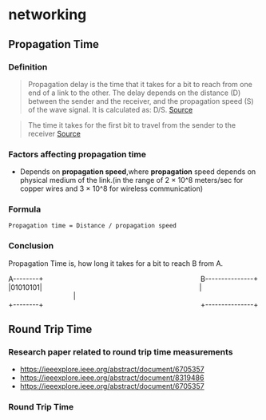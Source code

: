 # networking

## Propagation Time

### Definition
> Propagation delay is the time that it takes for a bit to reach from one end of a link to the other. The delay depends on the distance (D) between the sender and the receiver, and the propagation speed (S) of the wave signal. It is calculated as: D/S.
[Source](https://ravindra-utkarsh.medium.com/propagation-delay-in-networking-3ec28f122752)

> The time it takes for the first bit to travel from the sender to the receiver
[Source](https://en.wikipedia.org/wiki/Transmission_time)

### Factors affecting propagation time
- Depends on **propagation speed**,where **propagation** speed depends on physical medium of the link.(in the range of 2 × 10^8 meters/sec for copper wires and 3 × 10^8 for wireless communication)

### Formula

```
Propagation time = Distance / propagation speed
```

### Conclusion

Propagation Time is, how long it takes for a bit to reach B from A.

A--------+&nbsp;&nbsp;&nbsp;&nbsp;&nbsp;&nbsp;&nbsp;&nbsp;&nbsp;&nbsp;&nbsp;&nbsp;&nbsp;&nbsp;&nbsp;&nbsp;&nbsp;&nbsp;&nbsp;&nbsp;&nbsp;&nbsp;&nbsp;&nbsp;&nbsp;&nbsp;&nbsp;&nbsp;&nbsp;&nbsp;&nbsp;&nbsp;&nbsp;&nbsp;&nbsp;&nbsp;&nbsp;&nbsp;&nbsp;&nbsp;&nbsp;&nbsp;&nbsp;&nbsp;&nbsp;&nbsp;&nbsp;&nbsp;&nbsp;&nbsp;&nbsp;&nbsp;&nbsp;&nbsp;&nbsp;&nbsp;&nbsp;&nbsp;&nbsp;&nbsp;&nbsp;&nbsp;&nbsp;&nbsp;&nbsp;&nbsp;&nbsp;&nbsp;&nbsp;&nbsp;&nbsp;&nbsp;&nbsp;&nbsp;&nbsp;&nbsp;&nbsp;&nbsp;&nbsp;&nbsp;B---------------+  
|01010101|&nbsp;&nbsp;&nbsp;&nbsp;&nbsp;&nbsp;&nbsp;&nbsp;&nbsp;&nbsp;&nbsp;&nbsp;&nbsp;&nbsp;&nbsp;&nbsp;&nbsp;&nbsp;&nbsp;&nbsp;&nbsp;&nbsp;&nbsp;&nbsp;&nbsp;&nbsp;&nbsp;&nbsp;&nbsp;&nbsp;&nbsp;&nbsp;&nbsp;&nbsp;&nbsp;&nbsp;&nbsp;&nbsp;&nbsp;&nbsp;&nbsp;&nbsp;&nbsp;&nbsp;&nbsp;&nbsp;&nbsp;&nbsp;&nbsp;&nbsp;&nbsp;&nbsp;&nbsp;&nbsp;&nbsp;&nbsp;&nbsp;&nbsp;&nbsp;&nbsp;&nbsp;&nbsp;&nbsp;&nbsp;&nbsp;&nbsp;&nbsp;&nbsp;&nbsp;&nbsp;&nbsp;&nbsp;&nbsp;&nbsp;&nbsp;&nbsp;&nbsp;&nbsp;&nbsp;&nbsp;|&nbsp;&nbsp;&nbsp;&nbsp;&nbsp;&nbsp;&nbsp;&nbsp;&nbsp;&nbsp;&nbsp;&nbsp;&nbsp;&nbsp;&nbsp;&nbsp;&nbsp;&nbsp;&nbsp;&nbsp;&nbsp;&nbsp;&nbsp;&nbsp;&nbsp;&nbsp;&nbsp;&nbsp;&nbsp;&nbsp;&nbsp;&nbsp;&nbsp;|    
+--------+&nbsp;&nbsp;&nbsp;&nbsp;&nbsp;&nbsp;&nbsp;&nbsp;&nbsp;&nbsp;&nbsp;&nbsp;&nbsp;&nbsp;&nbsp;&nbsp;&nbsp;&nbsp;&nbsp;&nbsp;&nbsp;&nbsp;&nbsp;&nbsp;&nbsp;&nbsp;&nbsp;&nbsp;&nbsp;&nbsp;&nbsp;&nbsp;&nbsp;&nbsp;&nbsp;&nbsp;&nbsp;&nbsp;&nbsp;&nbsp;&nbsp;&nbsp;&nbsp;&nbsp;&nbsp;&nbsp;&nbsp;&nbsp;&nbsp;&nbsp;&nbsp;&nbsp;&nbsp;&nbsp;&nbsp;&nbsp;&nbsp;&nbsp;&nbsp;&nbsp;&nbsp;&nbsp;&nbsp;&nbsp;&nbsp;&nbsp;&nbsp;&nbsp;&nbsp;&nbsp;&nbsp;&nbsp;&nbsp;&nbsp;&nbsp;&nbsp;&nbsp;&nbsp;&nbsp;&nbsp;+---------------+  

## Round Trip Time

### Research paper related to round trip time measurements
- https://ieeexplore.ieee.org/abstract/document/6705357
- https://ieeexplore.ieee.org/abstract/document/8319486
- https://ieeexplore.ieee.org/abstract/document/6705357

### Round Trip Time
